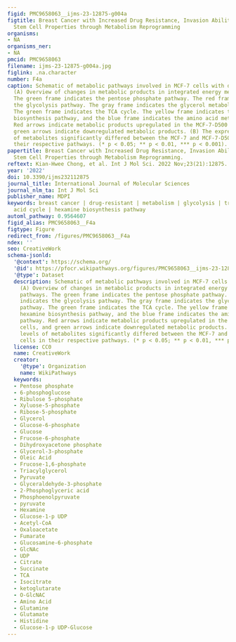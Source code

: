 ```yaml
---
figid: PMC9658063__ijms-23-12875-g004a
figtitle: Breast Cancer with Increased Drug Resistance, Invasion Ability, and Cancer
  Stem Cell Properties through Metabolism Reprogramming
organisms:
- NA
organisms_ner:
- NA
pmcid: PMC9658063
filename: ijms-23-12875-g004a.jpg
figlink: .na.character
number: F4a
caption: Schematic of metabolic pathways involved in MCF-7 cells with drug resistance.
  (A) Overview of changes in metabolic products in integrated energy metabolism pathways.
  The green frame indicates the pentose phosphate pathway. The red frame indicates
  the glycolysis pathway. The gray frame indicates the glycerol metabolism pathway.
  The green frame indicates the TCA cycle. The yellow frame indicates the hexamine
  biosynthesis pathway, and the blue frame indicates the amino acid metabolic pathway.
  Red arrows indicate metabolic products upregulated in the MCF-7-D500 cells, and
  green arrows indicate downregulated metabolic products. (B) The expression levels
  of metabolites significantly differed between the MCF-7 and MCF-7-D500 cells in
  their respective pathways. (* p < 0.05; ** p < 0.01, *** p < 0.001).
papertitle: Breast Cancer with Increased Drug Resistance, Invasion Ability, and Cancer
  Stem Cell Properties through Metabolism Reprogramming.
reftext: Kian-Hwee Chong, et al. Int J Mol Sci. 2022 Nov;23(21):12875.
year: '2022'
doi: 10.3390/ijms232112875
journal_title: International Journal of Molecular Sciences
journal_nlm_ta: Int J Mol Sci
publisher_name: MDPI
keywords: breast cancer | drug-resistant | metabolism | glycolysis | tricarboxylic
  acid cycle | hexamine biosynthesis pathway
automl_pathway: 0.9564607
figid_alias: PMC9658063__F4a
figtype: Figure
redirect_from: /figures/PMC9658063__F4a
ndex: ''
seo: CreativeWork
schema-jsonld:
  '@context': https://schema.org/
  '@id': https://pfocr.wikipathways.org/figures/PMC9658063__ijms-23-12875-g004a.html
  '@type': Dataset
  description: Schematic of metabolic pathways involved in MCF-7 cells with drug resistance.
    (A) Overview of changes in metabolic products in integrated energy metabolism
    pathways. The green frame indicates the pentose phosphate pathway. The red frame
    indicates the glycolysis pathway. The gray frame indicates the glycerol metabolism
    pathway. The green frame indicates the TCA cycle. The yellow frame indicates the
    hexamine biosynthesis pathway, and the blue frame indicates the amino acid metabolic
    pathway. Red arrows indicate metabolic products upregulated in the MCF-7-D500
    cells, and green arrows indicate downregulated metabolic products. (B) The expression
    levels of metabolites significantly differed between the MCF-7 and MCF-7-D500
    cells in their respective pathways. (* p < 0.05; ** p < 0.01, *** p < 0.001).
  license: CC0
  name: CreativeWork
  creator:
    '@type': Organization
    name: WikiPathways
  keywords:
  - Pentose phosphate
  - 6-phosphoglucose
  - Ribulose 5-phosphate
  - Xyluose-5-phosphate
  - Ribose-5-phosphate
  - Glycerol
  - Glucose-6-phosphate
  - Glucose
  - Frucose-6-phosphate
  - Dihydroxyacetone phosphate
  - Glycerol-3-phosphate
  - Oleic Acid
  - Frucose-1,6-phosphate
  - Triacylglycerol
  - Pyruvate
  - Glyceraldehyde-3-phosphate
  - 2-Phosphoglyceric acid
  - Phosphoenolpyruvate
  - pyruvate
  - Hexamine
  - Glucose-1-p UDP
  - Acetyl-CoA
  - Oxaloacetate
  - Fumarate
  - Glucosamine-6-phosphate
  - GlcNAc
  - UDP
  - Citrate
  - Succinate
  - TCA
  - Isocitrate
  - ketoglutarate
  - O-GlcNAC
  - Amino Acid
  - Glutamine
  - Glutamate
  - Histidine
  - Glucose-1-p UDP-Glucose
---
```

